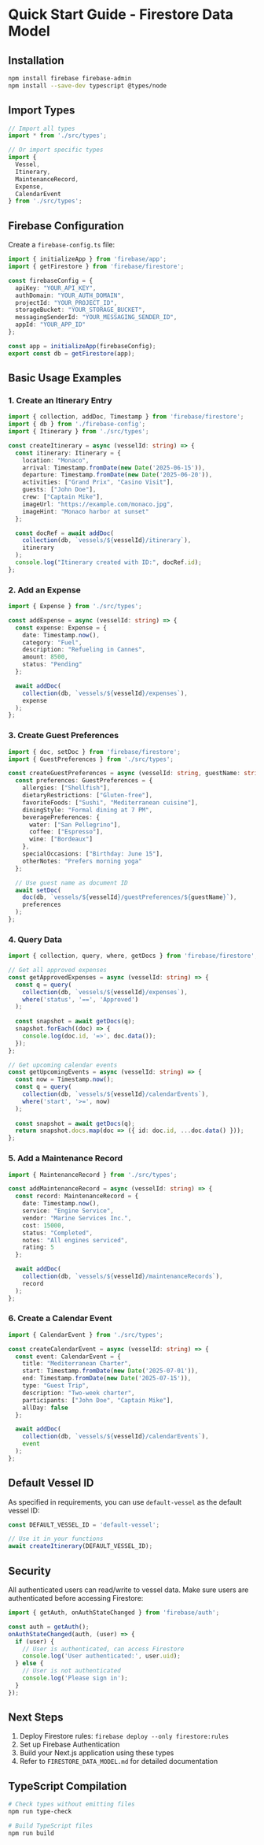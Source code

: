 # Quick Start Guide - Firestore Data Model

## Installation

```bash
npm install firebase firebase-admin
npm install --save-dev typescript @types/node
```

## Import Types

```typescript
// Import all types
import * from './src/types';

// Or import specific types
import { 
  Vessel, 
  Itinerary, 
  MaintenanceRecord,
  Expense,
  CalendarEvent 
} from './src/types';
```

## Firebase Configuration

Create a `firebase-config.ts` file:

```typescript
import { initializeApp } from 'firebase/app';
import { getFirestore } from 'firebase/firestore';

const firebaseConfig = {
  apiKey: "YOUR_API_KEY",
  authDomain: "YOUR_AUTH_DOMAIN",
  projectId: "YOUR_PROJECT_ID",
  storageBucket: "YOUR_STORAGE_BUCKET",
  messagingSenderId: "YOUR_MESSAGING_SENDER_ID",
  appId: "YOUR_APP_ID"
};

const app = initializeApp(firebaseConfig);
export const db = getFirestore(app);
```

## Basic Usage Examples

### 1. Create an Itinerary Entry

```typescript
import { collection, addDoc, Timestamp } from 'firebase/firestore';
import { db } from './firebase-config';
import { Itinerary } from './src/types';

const createItinerary = async (vesselId: string) => {
  const itinerary: Itinerary = {
    location: "Monaco",
    arrival: Timestamp.fromDate(new Date('2025-06-15')),
    departure: Timestamp.fromDate(new Date('2025-06-20')),
    activities: ["Grand Prix", "Casino Visit"],
    guests: ["John Doe"],
    crew: ["Captain Mike"],
    imageUrl: "https://example.com/monaco.jpg",
    imageHint: "Monaco harbor at sunset"
  };

  const docRef = await addDoc(
    collection(db, `vessels/${vesselId}/itinerary`),
    itinerary
  );
  console.log("Itinerary created with ID:", docRef.id);
};
```

### 2. Add an Expense

```typescript
import { Expense } from './src/types';

const addExpense = async (vesselId: string) => {
  const expense: Expense = {
    date: Timestamp.now(),
    category: "Fuel",
    description: "Refueling in Cannes",
    amount: 8500,
    status: "Pending"
  };

  await addDoc(
    collection(db, `vessels/${vesselId}/expenses`),
    expense
  );
};
```

### 3. Create Guest Preferences

```typescript
import { doc, setDoc } from 'firebase/firestore';
import { GuestPreferences } from './src/types';

const createGuestPreferences = async (vesselId: string, guestName: string) => {
  const preferences: GuestPreferences = {
    allergies: ["Shellfish"],
    dietaryRestrictions: ["Gluten-free"],
    favoriteFoods: ["Sushi", "Mediterranean cuisine"],
    diningStyle: "Formal dining at 7 PM",
    beveragePreferences: {
      water: ["San Pellegrino"],
      coffee: ["Espresso"],
      wine: ["Bordeaux"]
    },
    specialOccasions: ["Birthday: June 15"],
    otherNotes: "Prefers morning yoga"
  };

  // Use guest name as document ID
  await setDoc(
    doc(db, `vessels/${vesselId}/guestPreferences/${guestName}`),
    preferences
  );
};
```

### 4. Query Data

```typescript
import { collection, query, where, getDocs } from 'firebase/firestore';

// Get all approved expenses
const getApprovedExpenses = async (vesselId: string) => {
  const q = query(
    collection(db, `vessels/${vesselId}/expenses`),
    where('status', '==', 'Approved')
  );
  
  const snapshot = await getDocs(q);
  snapshot.forEach((doc) => {
    console.log(doc.id, '=>', doc.data());
  });
};

// Get upcoming calendar events
const getUpcomingEvents = async (vesselId: string) => {
  const now = Timestamp.now();
  const q = query(
    collection(db, `vessels/${vesselId}/calendarEvents`),
    where('start', '>=', now)
  );
  
  const snapshot = await getDocs(q);
  return snapshot.docs.map(doc => ({ id: doc.id, ...doc.data() }));
};
```

### 5. Add a Maintenance Record

```typescript
import { MaintenanceRecord } from './src/types';

const addMaintenanceRecord = async (vesselId: string) => {
  const record: MaintenanceRecord = {
    date: Timestamp.now(),
    service: "Engine Service",
    vendor: "Marine Services Inc.",
    cost: 15000,
    status: "Completed",
    notes: "All engines serviced",
    rating: 5
  };

  await addDoc(
    collection(db, `vessels/${vesselId}/maintenanceRecords`),
    record
  );
};
```

### 6. Create a Calendar Event

```typescript
import { CalendarEvent } from './src/types';

const createCalendarEvent = async (vesselId: string) => {
  const event: CalendarEvent = {
    title: "Mediterranean Charter",
    start: Timestamp.fromDate(new Date('2025-07-01')),
    end: Timestamp.fromDate(new Date('2025-07-15')),
    type: "Guest Trip",
    description: "Two-week charter",
    participants: ["John Doe", "Captain Mike"],
    allDay: false
  };

  await addDoc(
    collection(db, `vessels/${vesselId}/calendarEvents`),
    event
  );
};
```

## Default Vessel ID

As specified in requirements, you can use `default-vessel` as the default vessel ID:

```typescript
const DEFAULT_VESSEL_ID = 'default-vessel';

// Use it in your functions
await createItinerary(DEFAULT_VESSEL_ID);
```

## Security

All authenticated users can read/write to vessel data. Make sure users are authenticated before accessing Firestore:

```typescript
import { getAuth, onAuthStateChanged } from 'firebase/auth';

const auth = getAuth();
onAuthStateChanged(auth, (user) => {
  if (user) {
    // User is authenticated, can access Firestore
    console.log('User authenticated:', user.uid);
  } else {
    // User is not authenticated
    console.log('Please sign in');
  }
});
```

## Next Steps

1. Deploy Firestore rules: `firebase deploy --only firestore:rules`
2. Set up Firebase Authentication
3. Build your Next.js application using these types
4. Refer to `FIRESTORE_DATA_MODEL.md` for detailed documentation

## TypeScript Compilation

```bash
# Check types without emitting files
npm run type-check

# Build TypeScript files
npm run build
```
